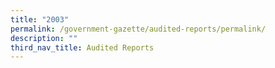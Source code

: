 ```yaml
---
title: "2003"
permalink: /government-gazette/audited-reports/permalink/
description: ""
third_nav_title: Audited Reports
---
```

